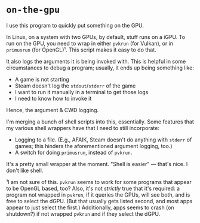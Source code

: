 # `on-the-gpu`

I use this program to quickly put something on the GPU.

In Linux, on a system with two GPUs, by default, stuff runs on a iGPU. To run
on the GPU, you need to wrap in either `pvkrun` (for Vulkan), or in `primusrun`
(for OpenGL)¹. This script makes it easy to do that.

It also logs the arguments it is being invoked with. This is helpful in some
circumstances to debug a program; usually, it ends up being something like:

* A game is not starting
* Steam doesn't log the `stdout`/`stderr` of the game
* I want to run it manually in a terminal to get those logs
* I need to know how to invoke it

Hence, the argument & CWD logging.

I'm merging a bunch of shell scripts into this, essentially. Some features that
my various shell wrappers have that I need to still incorporate:

* Logging to a file. (E.g., AFAIK, Steam doesn't do anything with `stderr` of
  games; this hinders the aforementioned argument logging, too.)
* A switch for doing `primusrun`, instead of `pvkrun`.

It's a pretty small wrapper at the moment. "Shell is easier" — that's nice. I
don't like shell.

¹I am not sure of this. `pvkrun` seems to work for some programs that appear to
be OpenGL based, too? Also, it's not *strictly* true that it's required: a
program not wrapped in `pvkrun`, if it queries the GPUs, will see both, and is
free to select the dGPU. (But that usually gets listed second, and most apps
appear to just select the first.) Additionally, apps seems to crash (on
shutdown?) if not wrapped `pvkrun` and if they select the dGPU.
